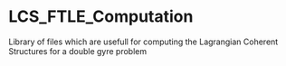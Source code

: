 # LCS_FTLE_Computation

Library of files which are usefull for computing the Lagrangian Coherent Structures for a double gyre problem

